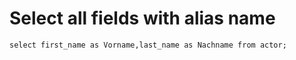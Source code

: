 # Select all fields with alias name 

```
select first_name as Vorname,last_name as Nachname from actor;

```
